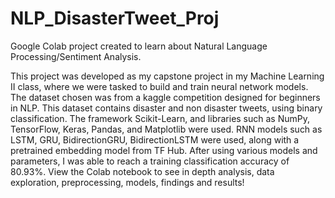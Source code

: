 # NLP_DisasterTweet_Proj
Google Colab project created to learn about Natural Language Processing/Sentiment Analysis. 

This project was developed as my capstone project in my Machine Learning II class, where we were tasked to build and train 
neural network models. The dataset chosen was from a kaggle competition designed for beginners in NLP. This dataset contains
disaster and non disaster tweets, using binary classification. The framework Scikit-Learn, and libraries such as NumPy, TensorFlow, Keras, Pandas, and Matplotlib were used.
RNN models such as LSTM, GRU, BidirectionGRU, BidirectionLSTM were used, along with a pretrained embedding model from TF Hub.
After using various models and parameters, I was able to reach a training classification accuracy of 80.93%. 
View the Colab notebook to see in depth analysis, data exploration, preprocessing, models, findings and results!


